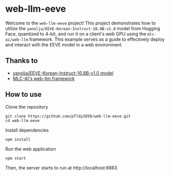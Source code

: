 # web-llm-eeve

Welcome to the `web-llm-eeve` project! This project demonstrates how to utilize the `yanolja/EEVE-Korean-Instruct-10.8B-v1.0` model from Hugging Face, quantized to 4-bit, and run it on a client's web GPU using the `mlc-ai/web-llm` framework. This example serves as a guide to effectively deploy and interact with the EEVE model in a web environment.

## Thanks to

- [yanolja/EEVE-Korean-Instruct-10.8B-v1.0 model](https://github.com/mlc-ai/web-llm)
- [MLC-AI's web-llm framework](https://huggingface.co/yanolja/EEVE-Korean-Instruct-10.8B-v1.0)

## How to use

Clone the repository

```
git clone https://github.com/pfldy2850/web-llm-eeve.git
cd web-llm-eeve
```

Install dependencies

```
npm install
```

Run the web application

```
npm start
```

Then, the server starts to run at http://localhost:8883
